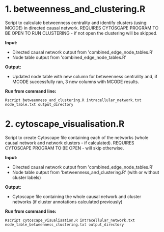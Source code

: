 # 1. betweenness_and_clustering.R

Script to calculate betweenness centrality and identify clusters (using MCODE) in directed causal network.
REQUIRES CYTOSCAPE PROGRAM TO BE OPEN TO RUN CLUSTERING - if not open the clustering will be skipped.

**Input:**
* Directed causal network output from 'combined_edge_node_tables.R'
* Node table output from 'combined_edge_node_tables.R'

**Output:**
* Updated node table with new column for betweenness centrality and, if MCODE successfully ran, 3 new columns with MCODE results.

**Run from command line:**

```
Rscript betweenness_and_clustering.R intracellular_network.txt node_table.txt output_directory
```

# 2. cytoscape_visualisation.R

Script to create Cytoscape file containing each of the networks (whole causal network and network clusters - if calculated). REQUIRES CYTOSCAPE PROGRAM TO BE OPEN - will skip otherwise.

**Input:**
* Directed causal network output from 'combined_edge_node_tables.R'
* Node table output from 'betweenness_and_clustering.R' (with or without cluster labels)

**Output:**
* Cytoscape file containing the whole causal network and cluster networks (if cluster annotations calculated previously)

**Run from command line:**

```
Rscript cytoscape_visualisation.R intracellular_network.txt node_table_betweenness_clustering.txt output_directory
```
